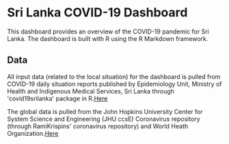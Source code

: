 # Sri Lanka COVID-19 Dashboard

This dashboard provides an overview of the COVID-19 pandemic for Sri Lanka. The dashboard is built with R using the R Markdown framework.

## Data

All input data (related to the local situation) for the dashboard is pulled from COVID-19 daily situation reports published by Epidemiology Unit, Ministry of Health and Indigenous Medical Services, Sri Lanka through 'covid19srilanka' package in R.[Here](https://github.com/thiyangt/covid19srilanka)

The global data is pulled from the John Hopkins University Center for System Science and Engineering (JHU ccsE) Coronavirus repository (through RamiKrispins' coronavirus repository) and World Heath Organization.[Here](https://covid19.who.int/WHO-COVID-19-global-data.csv)
